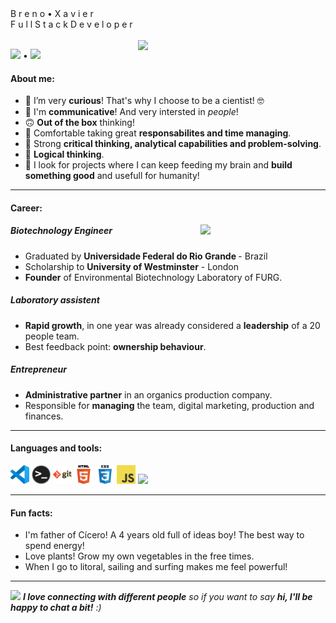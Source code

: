 <div>
  <div class="line1">
    <span>B</span>
    <span>r</span>
    <span>e</span>
    <span>n</span>
    <span>o</span>
    <span>•</span>
    <span>X</span>
    <span>a</span>
    <span>v</span>
    <span>i</span>
    <span>e</span>
    <span>r</span>
  </div>
  <div class="line2">
    <span>F</span>
    <span>u</span>
    <span>l</span>
    <span>l</span>
    <span class="space"></span>
    <span>S</span>
    <span>t</span>
    <span>a</span>
    <span>c</span>
    <span>k</span>
    <span class="space"></span>
    <span>D</span>
    <span>e</span>
    <span>v</span>
    <span>e</span>
    <span>l</span>
    <span>o</span>
    <span>p</span>
    <span>e</span>
    <span>r</span>
  </div>
</div>
<br>

<img align='right' src="https://acegif.com/wp-content/gifs/hello-24.gif" width="300">

<a href="https://www.linkedin.com/in/brenohpx/"><img src="https://cdn.icon-icons.com/icons2/2699/PNG/512/linkedin_logo_icon_170234.png" width="30"></a> • <a href="mailto:brenohpx@gmail.com"><img src="https://logodownload.org/wp-content/uploads/2018/03/gmail-logo-16.png" width="37"></a>



#### About me: ####

- 👀 I’m very <b>curious</b>! That's why I choose to be a cientist! 🤓
- 🌱 I'm <b>communicative</b>! And very intersted in <em>people</em>! 
- 🙃 <b>Out of the box</b> thinking!
- 👊 Comfortable taking great <b>responsabilites and time managing</b>.
- 🧐 Strong <b>critical thinking, analytical capabilities and problem-solving</b>.
- 🤖 <b>Logical thinking</b>.
- 🎯 I look for projects where I can keep feeding my brain</b> and <b>build something good</b> and usefull for humanity!

---

#### Career: 
<img align="right" src="https://media1.giphy.com/media/ta0ttSeDKuCsg/giphy.gif?cid=790b761159febf42173d5d764cc2f05e6c89f2e907aa0d82&rid=giphy.gif&ct=s" width="200">

<h5>Biotechnology Engineer</h5>
  
- Graduated by <b>Universidade Federal do Rio Grande </b> - Brazil
- Scholarship to  <b>University of Westminster</b> - London
- <b>Founder</b> of Environmental Biotechnology Laboratory of FURG.
  
<h5>Laboratory assistent</h5>
  
- <b>Rapid growth</b>, in one year was already considered a <b>leadership</b> of a 20 people team.
- Best feedback point: <b>ownership behaviour</b>.

  
<h5>Entrepreneur</h5>
  
- <b>Administrative partner</b> in an organics production company.
- Responsible for <b>managing</b> the team, digital marketing, production and finances. 

---
#### Languages and tools:
<code><img height="30" src="https://raw.githubusercontent.com/github/explore/80688e429a7d4ef2fca1e82350fe8e3517d3494d/topics/visual-studio-code/visual-studio-code.png"></code>
<code><img height="30" src="https://raw.githubusercontent.com/github/explore/80688e429a7d4ef2fca1e82350fe8e3517d3494d/topics/terminal/terminal.png"></code>
<code><img height="30" src="https://raw.githubusercontent.com/github/explore/80688e429a7d4ef2fca1e82350fe8e3517d3494d/topics/git/git.png"></code>
<code><img height="30" src="https://raw.githubusercontent.com/github/explore/80688e429a7d4ef2fca1e82350fe8e3517d3494d/topics/html/html.png"></code>
<code><img height="30" src="https://raw.githubusercontent.com/github/explore/80688e429a7d4ef2fca1e82350fe8e3517d3494d/topics/css/css.png"></code>
<code><img height="30" src="https://raw.githubusercontent.com/github/explore/80688e429a7d4ef2fca1e82350fe8e3517d3494d/topics/javascript/javascript.png"></code>
<code><img height="30" src="https://c.tenor.com/On7kvXhzml4AAAAi/loading-gif.gif"></code>

---

#### Fun facts:
- I'm father of Cícero! A 4 years old full of ideas boy! The best way to spend energy!
- Love plants! Grow my own vegetables in the free times.
- When I go to litoral, sailing and surfing makes me feel powerful!
---
<img src="https://media.giphy.com/media/LnQjpWaON8nhr21vNW/giphy.gif" width="60"> <em><b>I love connecting with different people</b> so if you want to say <b>hi, I'll be happy to chat a bit!</b> :)</em>


